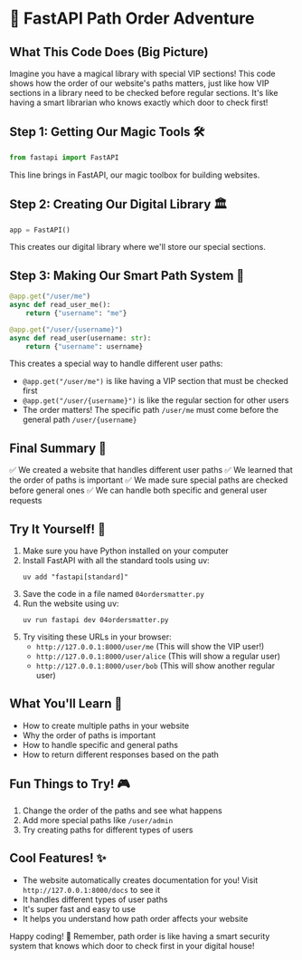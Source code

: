 # 🌟 FastAPI Path Order Adventure

## What This Code Does (Big Picture)
Imagine you have a magical library with special VIP sections! This code shows how the order of our website's paths matters, just like how VIP sections in a library need to be checked before regular sections. It's like having a smart librarian who knows exactly which door to check first!

## Step 1: Getting Our Magic Tools 🛠️
```python
from fastapi import FastAPI
```
This line brings in FastAPI, our magic toolbox for building websites.

## Step 2: Creating Our Digital Library 🏛️
```python
app = FastAPI()
```
This creates our digital library where we'll store our special sections.

## Step 3: Making Our Smart Path System 🚪
```python
@app.get("/user/me")
async def read_user_me():
    return {"username": "me"}

@app.get("/user/{username}")
async def read_user(username: str):
    return {"username": username}
```
This creates a special way to handle different user paths:
- `@app.get("/user/me")` is like having a VIP section that must be checked first
- `@app.get("/user/{username}")` is like the regular section for other users
- The order matters! The specific path `/user/me` must come before the general path `/user/{username}`

## Final Summary 📌
✅ We created a website that handles different user paths
✅ We learned that the order of paths is important
✅ We made sure special paths are checked before general ones
✅ We can handle both specific and general user requests

## Try It Yourself! 🚀
1. Make sure you have Python installed on your computer
2. Install FastAPI with all the standard tools using uv:
   ```
   uv add "fastapi[standard]"
   ```
3. Save the code in a file named `04ordersmatter.py`
4. Run the website using uv:
   ```
   uv run fastapi dev 04ordersmatter.py
   ```
5. Try visiting these URLs in your browser:
   - `http://127.0.0.1:8000/user/me` (This will show the VIP user!)
   - `http://127.0.0.1:8000/user/alice` (This will show a regular user)
   - `http://127.0.0.1:8000/user/bob` (This will show another regular user)

## What You'll Learn 🧠
- How to create multiple paths in your website
- Why the order of paths is important
- How to handle specific and general paths
- How to return different responses based on the path

## Fun Things to Try! 🎮
1. Change the order of the paths and see what happens
2. Add more special paths like `/user/admin`
3. Try creating paths for different types of users

## Cool Features! ✨
- The website automatically creates documentation for you! Visit `http://127.0.0.1:8000/docs` to see it
- It handles different types of user paths
- It's super fast and easy to use
- It helps you understand how path order affects your website

Happy coding! 🎉 Remember, path order is like having a smart security system that knows which door to check first in your digital house! 